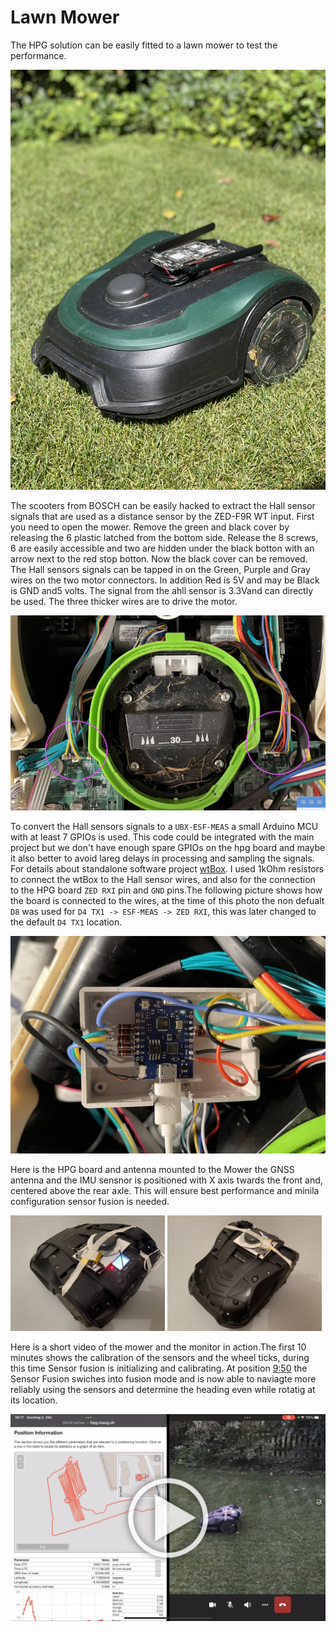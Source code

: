 # Lawn Mower

The HPG solution can be easily fitted to a lawn mower to test the performance. 

![Bosch lawn mower](Mower.jpg)

The scooters from BOSCH can be easily hacked to extract the Hall sensor signals that are used as a distance sensor by the ZED-F9R WT input. First you need to open the mower. Remove the green and black cover by releasing the 6 plastic latched from the bottom side. Release the 8 screws, 6 are easily accessible and two are hidden under the black botton with an arrow next to the red stop botton. Now the black cover can be removed. The Hall sensors signals can be tapped in on the Green, Purple and Gray wires on the two motor connectors. In addition Red is 5V and may be Black is GND and5 volts. The signal from the ahll sensor is 3.3Vand can directly be used. The three thicker wires are to drive the motor. 

![Bosch lawn mower](Mower_Hack.png)

To convert the Hall sensors signals to a ``UBX-ESF-MEAS`` a small Arduino MCU with at least 7 GPIOs is used. This code could be integrated with the main project but we don't have enough spare GPIOs on the hpg board and maybe it also better to avoid lareg delays in processing and sampling the signals. For details about standalone software project [wtBox](../software/wtBox/). I used 1kOhm resistors to connect the wtBox to the Hall sensor wires, and also for the connection to the HPG board ``ZED RXI`` pin and ``GND`` pins.The following picture shows how the board is connected to the wires, at the time of this photo the non defualt ``D8`` was used for ``D4 TX1 -> ESF-MEAS -> ZED RXI``, this was later changed to the default ``D4 TX1`` location.

![Bosch lawn mower](Mower_WtBox.png)

Here is the HPG board and antenna mounted to the Mower the GNSS antenna and the IMU sensnor is positioned with X axis twards the front and, centered above the rear axle. This will ensure best performance and minila configuration sensor fusion is needed.  

<img width ="49%" src="Mower_Proto1.png"> <img width ="49%" src="Mower_Proto2.png"> 

Here is a short video of the mower and the monitor in action.The first 10 minutes shows the calibration of the sensors and the wheel ticks, during this time Sensor fusion is initializing and calibrating. At position [9:50](https://youtu.be/d0S1z9fmatQ?t=590) the Sensor Fusion swiches into fusion mode and is now able to naviagte more reliably using the sensors and determine the heading even while rotatig at its location. 

[![HPG Mower with DWT and IMU Sensor Fusion Video](HPG_MowerPlay.png)](https://youtu.be/d0S1z9fmatQ)
